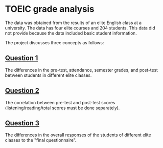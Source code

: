 # TOEIC grade analysis
The data was obtained from the results of an elite English class at a university. The data has four elite courses and 204 students. This data did not provide because the data included basic student information. 



The project discusses three concepts as follows:

## [Question 1](/Q1.md) 
The differences in the pre-test, attendance, semester grades, and post-test between students in different elite classes. 

## [Question 2](/Q2.md) 
The correlation between pre-test and post-test scores (listening/reading/total scores must be done separately).

## [Question 3](/Q3.md) 
The differences in the overall responses of the students of different elite classes to the "final questionnaire".
